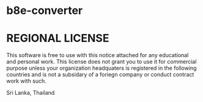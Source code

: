 # b8e-converter

# REGIONAL LICENSE
This software is free to use with this notice attached for any educational and personal work. This license does not grant you to use it for commercial purpose unless your organization headquaters is registered in the following countries and is not a subsidary of a foriegn company or conduct contract work with such.

Sri Lanka, Thailand
